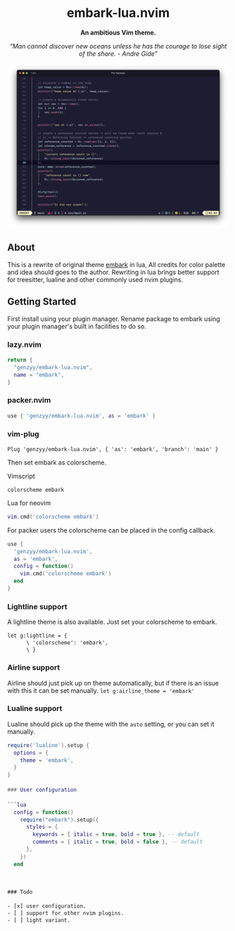 <div align=center>
  <h1>embark-lua.nvim</h1>
</div>

<p align="center"><strong>An ambitious Vim theme.</strong></p>

<p align="center"><em>"Man cannot discover new oceans unless he has the courage to lose sight of the shore. - Andre Gide"</em></p>

<div align=center>
  <img src="./assets/screenshot.png" alt="screenshot" />
</div>

## About

This is a rewrite of original theme [embark](https://github.com/embark-theme/vim) in lua, All credits for color palette and idea should goes to the author.
Rewriting in lua brings better support for treesitter, lualine and other commonly used nvim plugins.

## Getting Started

First install using your plugin manager. Rename package to embark using your plugin manager's built in facilities to do so.

### lazy.nvim

```lua
return {
  "genzyy/embark-lua.nvim",
  name = "embark",
}
```

### packer.nvim
```lua
use { 'genzyy/embark-lua.nvim', as = 'embark' }
```

### vim-plug
```vim
Plug 'genzyy/embark-lua.nvim', { 'as': 'embark', 'branch': 'main' }
```

Then set embark as colorscheme.

Vimscript

```vim
colorscheme embark
```

Lua for neovim

```lua
vim.cmd('colorscheme embark')
```

For packer users the colorscheme can be placed in the config callback.

```lua
use {
  'genzyy/embark-lua.nvim',
  as = 'embark',
  config = function()
    vim.cmd('colorscheme embark')
  end
}
```

### Lightline support

A lightline theme is also available. Just set your colorscheme to embark.

```vim
let g:lightline = {
      \ 'colorscheme': 'embark',
      \ }
```

### Airline support

Airline should just pick up on theme automatically, but if there is an issue with this it can be set manually.
`let g:airline_theme = 'embark'`

### Lualine support

Lualine should pick up the theme with the `auto` setting, or you can set it manually.

```lua
require('lualine').setup {
  options = {
    theme = 'embark',
  }
}

### User configuration

```lua
  config = function()
    require("embark").setup({
      styles = {
        keywords = { italic = true, bold = true }, -- default
        comments = { italic = true, bold = false }, -- default
      },
    })
  end

```
```


### Todo

- [x] user configuration.
- [ ] support for other nvim plugins.
- [ ] light variant.
